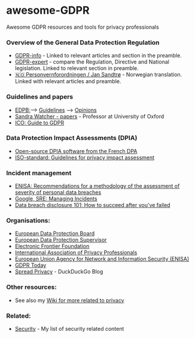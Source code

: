 # awesome-GDPR
Awesome GDPR resources and tools for privacy professionals

### Overview of the General Data Protection Regulation
  * [GDPR-info](https://gdpr-info.eu/) - Linked to relevant articles and section in the preamble.
  * [GDPR-expert](https://www.gdpr-expert.com/home.html?mid=5) - compare the Regulation, Directive and National legislation. Linked to relevant section in preamble.
  * [🇳🇴 Personvernforordningen / Jan Sandtrø](https://www.sandtro.no/gdpr/) - Norwegian translation. Linked with relevant articles and preamble.
  
### Guidelines and papers
  * [EDPB:](https://edpb.europa.eu/)--> [Guidelines](https://edpb.europa.eu/our-work-tools/general-guidance/gdpr-guidelines-recommendations-best-practices_en) --> [Opinions](https://edpb.europa.eu/our-work-tools/consistency-findings/opinions_en)
  * [Sandra Watcher - papers](https://scholar.google.com/citations?user=ZXBJVqYAAAAJ&hl=en) - Professor at University of Oxford
  * [ICO: Guide to GDPR](https://ico.org.uk/for-organisations/guide-to-data-protection/guide-to-the-general-data-protection-regulation-gdpr/)
  
### Data Protection Impact Assessments (DPIA)
  * [Open-source DPIA software from the French DPA](https://www.cnil.fr/en/open-source-pia-software-helps-carry-out-data-protection-impact-assesment)
  * [ISO-standard: Guidelines for privacy impact assessment](https://www.iso.org/standard/62289.html)
  
### Incident management
  * [ENISA: Recommendations for a methodology of the assessment of severity of personal data breaches](https://www.enisa.europa.eu/publications/dbn-severity)
  * [Google, SRE: Managing Incidents](https://landing.google.com/sre/sre-book/chapters/managing-incidents/)
  * [Data breach disclosure 101: How to succeed after you've failed](https://www.troyhunt.com/data-breach-disclosure-101-how-to-succeed-after-youve-failed/)
  
### Organisations:
  * [European Data Protection Board](https://edpb.europa.eu/)
  * [European Data Protection Supervisor](https://edps.europa.eu/)
  * [Electronic Frontier Foundation](https://www.eff.org/)
  * [International Association of Privacy Professionals](https://iapp.org/)
  * [European Union Agency for Network and Information Security (ENISA)](https://www.enisa.europa.eu/topics/data-protection)
  * [GDPR Today](https://www.gdprtoday.org/)
  * [Spread Privacy](https://spreadprivacy.com/) - DuckDuckGo Blog

### Other resources:
  * See also my [Wiki for more related to privacy](https://hwiki.bakke.be/privacy)
  
### Related:
  * [Security](https://hwiki.bakke.be/security) - My list of security related content
